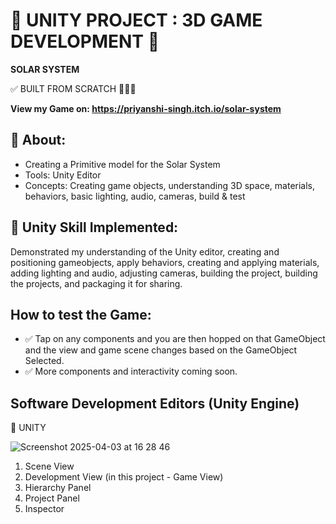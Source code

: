 # 🚀 UNITY PROJECT : 3D GAME DEVELOPMENT 🌌  

**SOLAR SYSTEM**

✅ BUILT FROM SCRATCH 👩🏻‍💻

**View my Game on: https://priyanshi-singh.itch.io/solar-system**

## 🎯 About:  
- Creating a Primitive model for the Solar System  
- Tools: Unity Editor  
- Concepts: Creating game objects, understanding 3D space, materials, behaviors, basic lighting, audio, cameras, build & test  

## 🚀 Unity Skill Implemented:
Demonstrated my understanding of the Unity editor, creating and positioning gameobjects, apply behaviors, creating and applying materials, adding lighting and audio, adjusting cameras, building the project, building the projects, and packaging it for sharing.

## How to test the Game:
- ✅ Tap on any components and you are then hopped on that GameObject and the view and game scene changes based on the GameObject Selected.
- ✅ More components and interactivity coming soon.

## Software Development Editors (Unity Engine)
🚀 UNITY

![Screenshot 2025-04-03 at 16 28 46](https://github.com/user-attachments/assets/b7483150-abaf-49ba-a34e-5a551f1d890a)

1) Scene View
2) Development View (in this project - Game View)
3) Hierarchy Panel
4) Project Panel
5) Inspector
